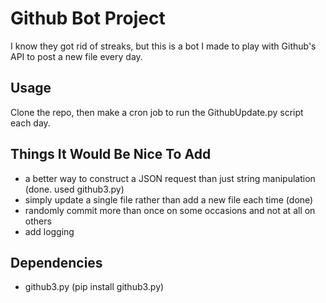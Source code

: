 # Github Bot Project

I know they got rid of streaks, but this is a bot I made to play with Github's API to post a new file every day.

## Usage
Clone the repo, then make a cron job to run the GithubUpdate.py script each day.

## Things It Would Be Nice To Add

* a better way to construct a JSON request than just string manipulation (done. used github3.py)
* simply update a single file rather than add a new file each time (done)
* randomly commit more than once on some occasions and not at all on others
* add logging

## Dependencies
* github3.py (pip install github3.py)
